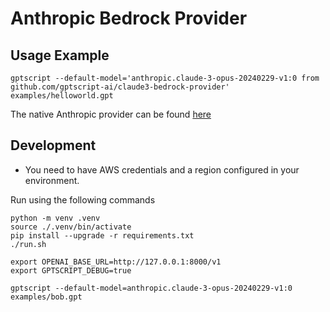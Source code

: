 # Anthropic Bedrock Provider

## Usage Example

```
gptscript --default-model='anthropic.claude-3-opus-20240229-v1:0 from github.com/gptscript-ai/claude3-bedrock-provider' examples/helloworld.gpt
```

The native Anthropic provider can be found [here](https://github.com/obot-platform/tools/anthropic-model-provider)

## Development

* You need to have AWS credentials and a region configured in your environment.

Run using the following commands

```
python -m venv .venv
source ./.venv/bin/activate
pip install --upgrade -r requirements.txt
./run.sh
```

```
export OPENAI_BASE_URL=http://127.0.0.1:8000/v1
export GPTSCRIPT_DEBUG=true

gptscript --default-model=anthropic.claude-3-opus-20240229-v1:0 examples/bob.gpt
```
